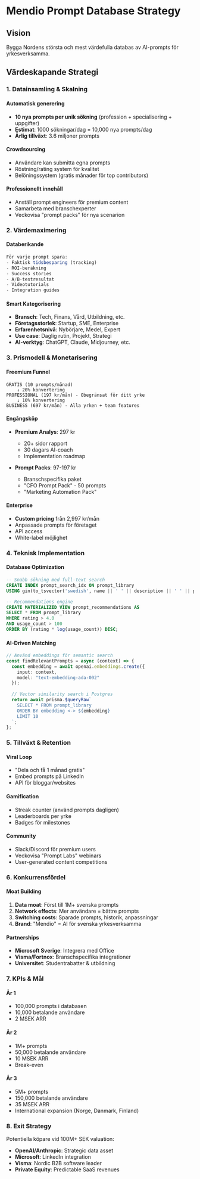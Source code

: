 # Mendio Prompt Database Strategy

## Vision
Bygga Nordens största och mest värdefulla databas av AI-prompts för yrkesverksamma.

## Värdeskapande Strategi

### 1. Datainsamling & Skalning

#### Automatisk generering
- **10 nya prompts per unik sökning** (profession + specialisering + uppgifter)
- **Estimat**: 1000 sökningar/dag = 10,000 nya prompts/dag
- **Årlig tillväxt**: 3.6 miljoner prompts

#### Crowdsourcing
- Användare kan submitta egna prompts
- Röstning/rating system för kvalitet
- Belöningssystem (gratis månader för top contributors)

#### Professionellt innehåll
- Anställ prompt engineers för premium content
- Samarbeta med branschexperter
- Veckovisa "prompt packs" för nya scenarion

### 2. Värdemaximering

#### Databerikande
```typescript
För varje prompt spara:
- Faktisk tidsbesparing (tracking)
- ROI-beräkning
- Success stories
- A/B-testresultat
- Videotutorials
- Integration guides
```

#### Smart Kategorisering
- **Bransch**: Tech, Finans, Vård, Utbildning, etc.
- **Företagsstorlek**: Startup, SME, Enterprise
- **Erfarenhetsnivå**: Nybörjare, Medel, Expert
- **Use case**: Daglig rutin, Projekt, Strategi
- **AI-verktyg**: ChatGPT, Claude, Midjourney, etc.

### 3. Prismodell & Monetarisering

#### Freemium Funnel
```
GRATIS (10 prompts/månad)
    ↓ 20% konvertering
PROFESSIONAL (197 kr/mån) - Obegränsat för ditt yrke
    ↓ 10% konvertering  
BUSINESS (697 kr/mån) - Alla yrken + team features
```

#### Engångsköp
- **Premium Analys**: 297 kr
  - 20+ sidor rapport
  - 30 dagars AI-coach
  - Implementation roadmap
  
- **Prompt Packs**: 97-197 kr
  - Branschspecifika paket
  - "CFO Prompt Pack" - 50 prompts
  - "Marketing Automation Pack"

#### Enterprise
- **Custom pricing** från 2,997 kr/mån
- Anpassade prompts för företaget
- API access
- White-label möjlighet

### 4. Teknisk Implementation

#### Database Optimization
```sql
-- Snabb sökning med full-text search
CREATE INDEX prompt_search_idx ON prompt_library 
USING gin(to_tsvector('swedish', name || ' ' || description || ' ' || prompt));

-- Recommendations engine
CREATE MATERIALIZED VIEW prompt_recommendations AS
SELECT * FROM prompt_library
WHERE rating > 4.0 
AND usage_count > 100
ORDER BY (rating * log(usage_count)) DESC;
```

#### AI-Driven Matching
```typescript
// Använd embeddings för semantic search
const findRelevantPrompts = async (context) => {
  const embedding = await openai.embeddings.create({
    input: context,
    model: "text-embedding-ada-002"
  });
  
  // Vector similarity search i Postgres
  return await prisma.$queryRaw`
    SELECT * FROM prompt_library
    ORDER BY embedding <-> ${embedding} 
    LIMIT 10
  `;
};
```

### 5. Tillväxt & Retention

#### Viral Loop
- "Dela och få 1 månad gratis"
- Embed prompts på LinkedIn
- API för bloggar/websites

#### Gamification
- Streak counter (använd prompts dagligen)
- Leaderboards per yrke
- Badges för milestones

#### Community
- Slack/Discord för premium users
- Veckovisa "Prompt Labs" webinars
- User-generated content competitions

### 6. Konkurrensfördel

#### Moat Building
1. **Data moat**: Först till 1M+ svenska prompts
2. **Network effects**: Mer användare = bättre prompts
3. **Switching costs**: Sparade prompts, historik, anpassningar
4. **Brand**: "Mendio" = AI för svenska yrkesverksamma

#### Partnerships
- **Microsoft Sverige**: Integrera med Office
- **Visma/Fortnox**: Branschspecifika integrationer  
- **Universitet**: Studentrabatter & utbildning

### 7. KPIs & Mål

#### År 1
- 100,000 prompts i databasen
- 10,000 betalande användare
- 2 MSEK ARR

#### År 2
- 1M+ prompts
- 50,000 betalande användare  
- 10 MSEK ARR
- Break-even

#### År 3
- 5M+ prompts
- 150,000 betalande användare
- 35 MSEK ARR
- International expansion (Norge, Danmark, Finland)

### 8. Exit Strategy

Potentiella köpare vid 100M+ SEK valuation:
- **OpenAI/Anthropic**: Strategic data asset
- **Microsoft**: LinkedIn integration
- **Visma**: Nordic B2B software leader
- **Private Equity**: Predictable SaaS revenues
